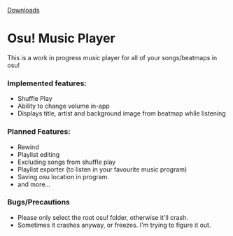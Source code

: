﻿[Downloads](https://github.com/thingamajig0/OsuMusicPlayer/releases)
# Osu! Music Player
This is a work in progress music player for all of your songs/beatmaps in osu!

### Implemented features:
- Shuffle Play
- Ability to change volume in-app
- Displays title, artist and background image from beatmap while listening

### Planned Features:
- Rewind
- Playlist editing
- Excluding songs from shuffle play
- Playlist exporter (to listen in your favourite music program)
- Saving osu location in program.
- and more...

### Bugs/Precautions
- Please only select the root osu! folder, otherwise it'll crash.
- Sometimes it crashes anyway, or freezes. I'm trying to figure it out.
